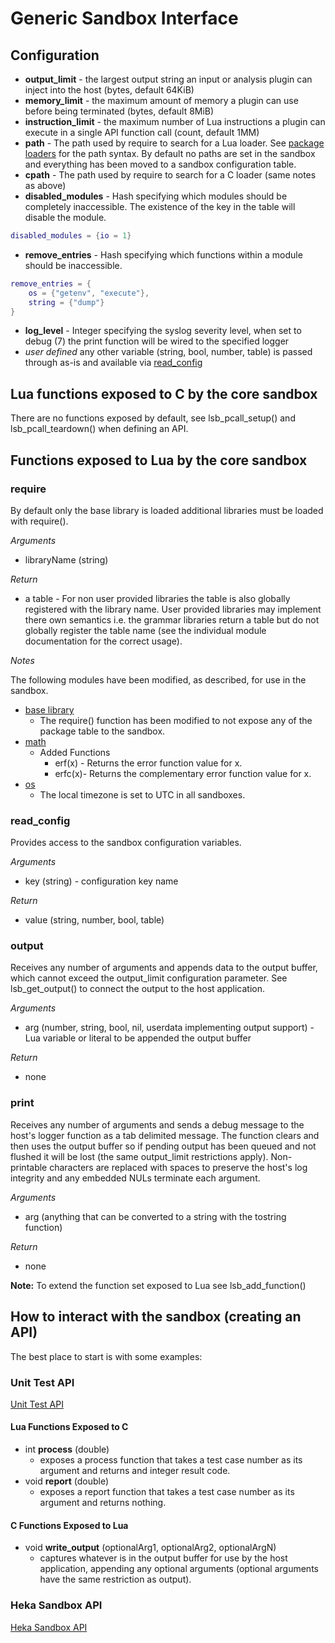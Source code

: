 # Generic Sandbox Interface

## Configuration

* **output_limit** - the largest output string an input or analysis plugin can inject into the host (bytes, default 64KiB)
* **memory_limit** - the maximum amount of memory a plugin can use before being terminated (bytes, default 8MiB)
* **instruction_limit** - the maximum number of Lua instructions a plugin can execute in a single API function call (count, default 1MM)
* **path** - The path used by require to search for a Lua loader. See [package loaders](http://www.lua.org/manual/5.1/manual.html#pdf-package.loaders)
  for the path syntax.  By default no paths are set in the sandbox and everything has been moved to a sandbox configuration table.
* **cpath** - The path used by require to search for a C loader (same notes as above)
* **disabled_modules** - Hash specifying which modules should be completely inaccessible.  The existence of the key in the table will
  disable the module.
```lua
disabled_modules = {io = 1}
```
* **remove_entries** - Hash specifying which functions within a module should be inaccessible.
```lua
remove_entries = {
    os = {"getenv", "execute"},
    string = {"dump"}
}
```
* **log_level** - Integer specifying the syslog severity level, when set to debug (7) the print function will be wired to the specified logger
* *user defined*  any other variable (string, bool, number, table) is passed through as-is and available via [read_config](#read_config)

## Lua functions exposed to C by the core sandbox

There are no functions exposed by default, see lsb_pcall_setup() and
lsb_pcall_teardown() when defining an API.

## Functions exposed to Lua by the core sandbox

### require

By default only the base library is loaded additional libraries must be loaded with require().

*Arguments*

- libraryName (string)

*Return*
- a table - For non user provided libraries the table is also globally registered
    with the library name.  User provided libraries may implement there own semantics
    i.e. the grammar libraries return a table but do not globally register the table name
    (see the individual module documentation for the correct usage).

*Notes*

The following modules have been modified, as described, for use in the sandbox.
  - [base library](http://www.lua.org/manual/5.1/manual.html#5.1)
    - The require() function has been modified to not expose any of the package table to the sandbox.
  - [math](http://www.lua.org/manual/5.1/manual.html#5.6)
    - Added Functions
        - erf(x) - Returns the error function value for x.
        - erfc(x)- Returns the complementary error function value for x.
  - [os](http://www.lua.org/manual/5.1/manual.html#5.8)
    - The local timezone is set to UTC in all sandboxes.

### read_config

Provides access to the sandbox configuration variables.

*Arguments*
* key (string) - configuration key name

*Return*
* value (string, number, bool, table)

### output
Receives any number of arguments and appends data to the output buffer, which
cannot exceed the output_limit configuration parameter. See lsb_get_output() to
connect the output to the host application.

*Arguments*
- arg (number, string, bool, nil, userdata implementing output support) - Lua 
  variable or literal to be appended the output buffer

*Return*
- none

### print
Receives any number of arguments and sends a debug message to the host's logger
function as a tab delimited message. The function clears and then uses the
output buffer so if pending output has been queued and not flushed it will be
lost (the same output_limit restrictions apply).  Non-printable characters
are replaced with spaces to preserve the host's log integrity and any embedded
NULs terminate each argument.

*Arguments*
- arg (anything that can be converted to a string with the tostring function)

*Return*
- none

**Note:** To extend the function set exposed to Lua see lsb_add_function()

## How to interact with the sandbox (creating an API)

The best place to start is with some examples:

### Unit Test API

[Unit Test API](/lua_sandbox/doxygen/test_2sandbox_8h.html)

#### Lua Functions Exposed to C

- int **process** (double)
    - exposes a process function that takes a test case number as its argument and returns and integer result code.
- void **report** (double)
    - exposes a report function that takes a test case number as its argument and returns nothing.

#### C Functions Exposed to Lua

- void **write_output** (optionalArg1, optionalArg2, optionalArgN)
    - captures whatever is in the output buffer for use by the host application, appending any optional arguments
    (optional arguments have the same restriction as output).

### Heka Sandbox API

[Heka Sandbox API](/lua_sandbox/doxygen/heka_2sandbox_8h.html)

